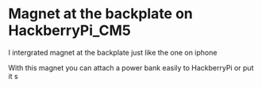 # Magnet at the backplate on HackberryPi_CM5

I intergrated magnet at the backplate just like the one on iphone

With this magnet you can attach a power bank easily to HackberryPi or put it s